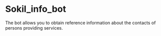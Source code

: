# Sokil_info_bot
The bot allows you to obtain reference information about the contacts of persons providing services.
